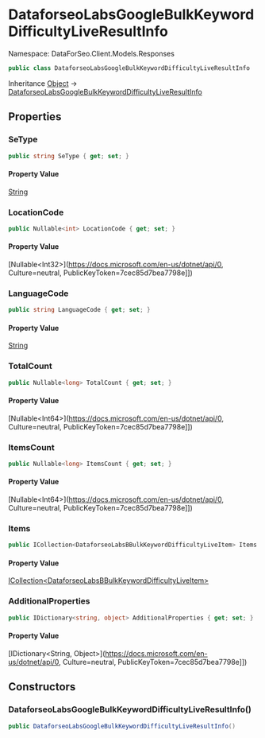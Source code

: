 # DataforseoLabsGoogleBulkKeywordDifficultyLiveResultInfo

Namespace: DataForSeo.Client.Models.Responses

```csharp
public class DataforseoLabsGoogleBulkKeywordDifficultyLiveResultInfo
```

Inheritance [Object](https://docs.microsoft.com/en-us/dotnet/api/Object) → [DataforseoLabsGoogleBulkKeywordDifficultyLiveResultInfo](./DataforseoLabsGoogleBulkKeywordDifficultyLiveResultInfo.md)

## Properties

### **SeType**

```csharp
public string SeType { get; set; }
```

#### Property Value

[String](https://docs.microsoft.com/en-us/dotnet/api/String)<br>

### **LocationCode**

```csharp
public Nullable<int> LocationCode { get; set; }
```

#### Property Value

[Nullable&lt;Int32&gt;](https://docs.microsoft.com/en-us/dotnet/api/0, Culture=neutral, PublicKeyToken=7cec85d7bea7798e]])<br>

### **LanguageCode**

```csharp
public string LanguageCode { get; set; }
```

#### Property Value

[String](https://docs.microsoft.com/en-us/dotnet/api/String)<br>

### **TotalCount**

```csharp
public Nullable<long> TotalCount { get; set; }
```

#### Property Value

[Nullable&lt;Int64&gt;](https://docs.microsoft.com/en-us/dotnet/api/0, Culture=neutral, PublicKeyToken=7cec85d7bea7798e]])<br>

### **ItemsCount**

```csharp
public Nullable<long> ItemsCount { get; set; }
```

#### Property Value

[Nullable&lt;Int64&gt;](https://docs.microsoft.com/en-us/dotnet/api/0, Culture=neutral, PublicKeyToken=7cec85d7bea7798e]])<br>

### **Items**

```csharp
public ICollection<DataforseoLabsBBulkKeywordDifficultyLiveItem> Items { get; set; }
```

#### Property Value

[ICollection&lt;DataforseoLabsBBulkKeywordDifficultyLiveItem&gt;](./DataforseoLabsBBulkKeywordDifficultyLiveItem.md)<br>

### **AdditionalProperties**

```csharp
public IDictionary<string, object> AdditionalProperties { get; set; }
```

#### Property Value

[IDictionary&lt;String, Object&gt;](https://docs.microsoft.com/en-us/dotnet/api/0, Culture=neutral, PublicKeyToken=7cec85d7bea7798e]])<br>

## Constructors

### **DataforseoLabsGoogleBulkKeywordDifficultyLiveResultInfo()**

```csharp
public DataforseoLabsGoogleBulkKeywordDifficultyLiveResultInfo()
```
